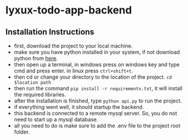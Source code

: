 # lyxux-todo-app-backend

## Installation Instructions

- first, download the project to your local machine.
- make sure you have python installed in your system, if not download python from [here](https://www.python.org/downloads/).
- then open up a terminal, in windows press on windows key and type cmd and press enter. in linux press `ctrl+shift+t`.
- then cd or change your directory to the location of the project. `cd $location path`
- then run the command `pip install -r requirements.txt`, it will install the required libraries.
- after the installation is finished, type `python api.py` to run the project.
- if everything went well, it should startup the backend.
- this backend is connected to a remote mysql server. So, you do not need to start up a mysql database.
- all you need to do is make sure to add the .env file to the project root folder.
